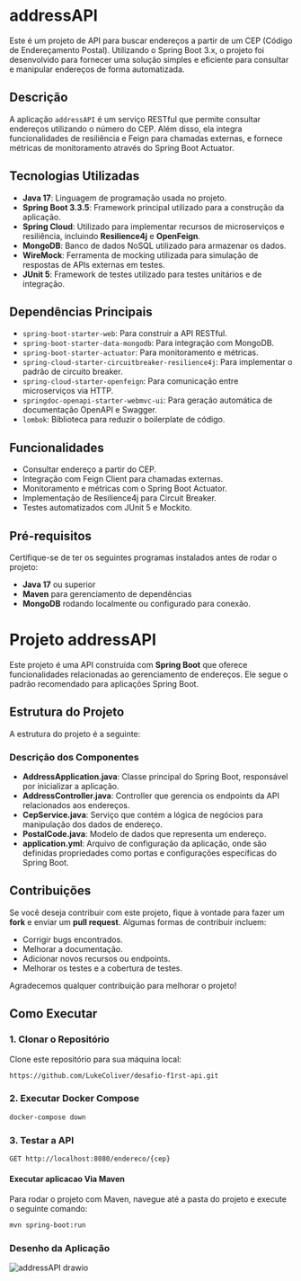 # addressAPI

Este é um projeto de API para buscar endereços a partir de um CEP (Código de Endereçamento Postal). Utilizando o Spring Boot 3.x, o projeto foi desenvolvido para fornecer uma solução simples e eficiente para consultar e manipular endereços de forma automatizada.

## Descrição

A aplicação `addressAPI` é um serviço RESTful que permite consultar endereços utilizando o número do CEP. Além disso, ela integra funcionalidades de resiliência e Feign para chamadas externas, e fornece métricas de monitoramento através do Spring Boot Actuator.

## Tecnologias Utilizadas

- **Java 17**: Linguagem de programação usada no projeto.
- **Spring Boot 3.3.5**: Framework principal utilizado para a construção da aplicação.
- **Spring Cloud**: Utilizado para implementar recursos de microserviços e resiliência, incluindo **Resilience4j** e **OpenFeign**.
- **MongoDB**: Banco de dados NoSQL utilizado para armazenar os dados.
- **WireMock**: Ferramenta de mocking utilizada para simulação de respostas de APIs externas em testes.
- **JUnit 5**: Framework de testes utilizado para testes unitários e de integração.

## Dependências Principais

- `spring-boot-starter-web`: Para construir a API RESTful.
- `spring-boot-starter-data-mongodb`: Para integração com MongoDB.
- `spring-boot-starter-actuator`: Para monitoramento e métricas.
- `spring-cloud-starter-circuitbreaker-resilience4j`: Para implementar o padrão de circuito breaker.
- `spring-cloud-starter-openfeign`: Para comunicação entre microserviços via HTTP.
- `springdoc-openapi-starter-webmvc-ui`: Para geração automática de documentação OpenAPI e Swagger.
- `lombok`: Biblioteca para reduzir o boilerplate de código.

## Funcionalidades

- Consultar endereço a partir do CEP.
- Integração com Feign Client para chamadas externas.
- Monitoramento e métricas com o Spring Boot Actuator.
- Implementação de Resilience4j para Circuit Breaker.
- Testes automatizados com JUnit 5 e Mockito.

## Pré-requisitos

Certifique-se de ter os seguintes programas instalados antes de rodar o projeto:

- **Java 17** ou superior
- **Maven** para gerenciamento de dependências
- **MongoDB** rodando localmente ou configurado para conexão.

# Projeto addressAPI

Este projeto é uma API construída com **Spring Boot** que oferece funcionalidades relacionadas ao gerenciamento de endereços. Ele segue o padrão recomendado para aplicações Spring Boot.

## Estrutura do Projeto

A estrutura do projeto é a seguinte:

### Descrição dos Componentes

- **AddressApplication.java**: Classe principal do Spring Boot, responsável por inicializar a aplicação.
- **AddressController.java**: Controller que gerencia os endpoints da API relacionados aos endereços.
- **CepService.java**: Serviço que contém a lógica de negócios para manipulação dos dados de endereço.
- **PostalCode.java**: Modelo de dados que representa um endereço.
- **application.yml**: Arquivo de configuração da aplicação, onde são definidas propriedades como portas e configurações específicas do Spring Boot.

## Contribuições

Se você deseja contribuir com este projeto, fique à vontade para fazer um **fork** e enviar um **pull request**. Algumas formas de contribuir incluem:

- Corrigir bugs encontrados.
- Melhorar a documentação.
- Adicionar novos recursos ou endpoints.
- Melhorar os testes e a cobertura de testes.

Agradecemos qualquer contribuição para melhorar o projeto!

## Como Executar

### 1. Clonar o Repositório

Clone este repositório para sua máquina local:

```bash
https://github.com/LukeColiver/desafio-f1rst-api.git
```


### 2. Executar Docker Compose 

```bash
docker-compose down
```

### 3. Testar a API

```bash
GET http://localhost:8080/endereco/{cep}

```

#### Executar aplicacao  **Via Maven**

Para rodar o projeto com Maven, navegue até a pasta do projeto e execute o seguinte comando:

```bash
mvn spring-boot:run
```
### Desenho da Aplicação

![addressAPI drawio](https://github.com/user-attachments/assets/2130ddc5-de33-4db2-b469-c44de31ac389)

